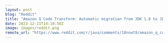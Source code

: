 ```yaml
---
layout: post
blog: "Reddit"
title: "Amazon Q Code Transform: Automatic migration from JDK 1.8 to JDK 17"
date: 2023-12-21T14:10:50Z
image: images/reddit.png
remote_url: "https://www.reddit.com/r/java/comments/18nnwt9/amazon_q_code_transform_automatic_migration_from/"
---
```

